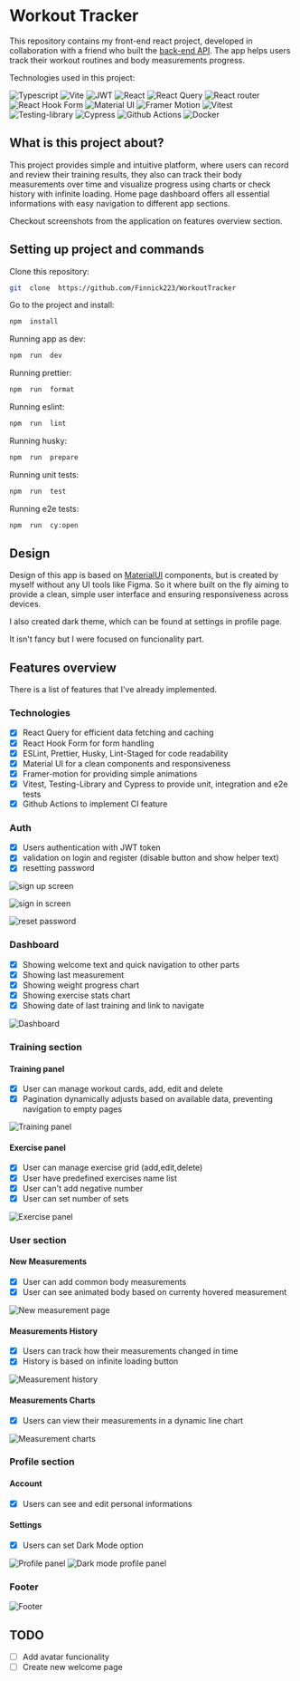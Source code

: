 # Workout Tracker

This repository contains my front-end react project, developed in collaboration with a friend who built the [back-end API](https://github.com/Wojtur28/WorkoutTracker). The app helps users track their workout routines and body measurements progress.

Technologies used in this project:

<p>

<img src="https://img.shields.io/badge/TypeScript-3178C6?style=for-the-badge&logo=typescript&logoColor=white"  alt="Typescript">

<img src="https://img.shields.io/badge/vite-%23646CFF.svg?style=for-the-badge&logo=vite&logoColor=white"  alt="Vite">

<img src="https://img.shields.io/badge/JWT-black?style=for-the-badge&logo=JSON%20web%20tokens"  alt="JWT">

<img src="https://img.shields.io/badge/react-%2320232a.svg?style=for-the-badge&logo=react&logoColor=%2361DAFB"  alt="React">

<img src="https://img.shields.io/badge/-React%20Query-FF4154?style=for-the-badge&logo=react%20query&logoColor=white"  alt="React Query">

<img src="https://img.shields.io/badge/React_Router-CA4245?style=for-the-badge&logo=react-router&logoColor=white"  alt="React router">

<img src="https://img.shields.io/badge/React%20Hook%20Form-%23EC5990.svg?style=for-the-badge&logo=reacthookform&logoColor=white"  alt="React Hook Form">

<img src="https://img.shields.io/badge/Material%20UI-007FFF?style=for-the-badge&logo=mui&logoColor=white"  alt="Material UI">

<img src="https://img.shields.io/badge/Framer%20Motion-0055FF?style=for-the-badge&logo=framer&logoColor=white"  alt="Framer Motion">

<img src="https://img.shields.io/badge/-Vitest-252529?style=for-the-badge&logo=vitest&logoColor=FCC72B"  alt="Vitest">

<img src="https://img.shields.io/badge/-TestingLibrary-%23E33332?style=for-the-badge&logo=testing-library&logoColor=white"  alt="Testing-library">

<img src="https://img.shields.io/badge/-cypress-%23E5E5E5?style=for-the-badge&logo=cypress&logoColor=058a5e"  alt="Cypress">

<img src="https://img.shields.io/badge/Github%20Actions-282a2e?style=for-the-badge&logo=githubactions&logoColor=367cfe" alt="Github Actions">

<img src="https://img.shields.io/badge/docker-%230db7ed.svg?style=for-the-badge&logo=docker&logoColor=white"  alt="Docker">

</p>

## What is this project about?

This project provides simple and intuitive platform, where users can record and review their training results, they also can track their body measurements over time and visualize progress using charts or check history with infinite loading. Home page dashboard offers all essential informations with easy navigation to different app sections.

Checkout screenshots from the application on features overview section.

## Setting up project and commands

Clone this repository:

```bash
git  clone  https://github.com/Finnick223/WorkoutTracker
```

Go to the project and install:

```bash
npm  install
```

Running app as dev:

```bash
npm  run  dev
```

Running prettier:

```bash
npm  run  format
```

Running eslint:

```bash
npm  run  lint
```

Running husky:

```bash
npm  run  prepare
```

Running unit tests:

```bash
npm  run  test
```

Running e2e tests:

```bash
npm  run  cy:open
```

## Design

Design of this app is based on [MaterialUI](https://mui.com/material-ui/) components, but is created by myself without any UI tools like Figma. So it where built on the fly aiming to provide a clean, simple user interface and ensuring responsiveness across devices.

I also created dark theme, which can be found at settings in profile page.

It isn't fancy but I were focused on funcionality part.

## Features overview

There is a list of features that I've already implemented.

### Technologies

- [x] React Query for efficient data fetching and caching
- [x] React Hook Form for form handling
- [x] ESLint, Prettier, Husky, Lint-Staged for code readability
- [x] Material UI for a clean components and responsiveness
- [x] Framer-motion for providing simple animations
- [x] Vitest, Testing-Library and Cypress to provide unit, integration and e2e tests
- [x] Github Actions to implement CI feature

### Auth

- [x] Users authentication with JWT token
- [x] validation on login and register (disable button and show helper text)
- [x] resetting password

![sign up screen](screenshots/en/register.png)

![sign in screen](screenshots/en/login.png)

![reset password](screenshots/en/resetPassword.png)

### Dashboard

- [x] Showing welcome text and quick navigation to other parts
- [x] Showing last measurement
- [x] Showing weight progress chart
- [x] Showing exercise stats chart
- [x] Showing date of last training and link to navigate

![Dashboard](screenshots/en/dashboard.png)

### Training section

#### Training panel

- [x] User can manage workout cards, add, edit and delete
- [x] Pagination dynamically adjusts based on available data, preventing navigation to empty pages

![Training panel](screenshots/en/trainingPanel.png)

#### Exercise panel

- [x] User can manage exercise grid (add,edit,delete)
- [x] User have predefined exercises name list
- [x] User can't add negative number
- [x] User can set number of sets

![Exercise panel](screenshots/en/exercisePanel.png)

### User section

#### New Measurements

- [x] User can add common body measurements
- [x] User can see animated body based on currenty hovered measurement

![New measurement page](screenshots/en/newMeasurement.png)

#### Measurements History

- [x] Users can track how their measurements changed in time
- [x] History is based on infinite loading button

![Measurement history](screenshots/en/measurementHistory.png)

#### Measurements Charts

- [x] Users can view their measurements in a dynamic line chart

![Measurement charts](screenshots/en/measurementCharts.png)

### Profile section

#### Account

- [x] Users can see and edit personal informations

#### Settings

- [x] Users can set Dark Mode option

![Profile panel](screenshots/en/profilePanel.png)
![Dark mode profile panel](screenshots/en/darkProfilePanel.png)

### Footer

![Footer](screeenshots/en/footer.png)

## TODO

- [ ] Add avatar funcionality
- [ ] Create new welcome page
